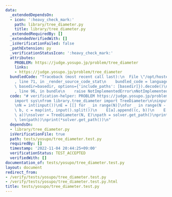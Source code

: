 ```yaml
---
data:
  _extendedDependsOn:
  - icon: ':heavy_check_mark:'
    path: library/tree_diameter.py
    title: library/tree_diameter.py
  _extendedRequiredBy: []
  _extendedVerifiedWith: []
  _isVerificationFailed: false
  _pathExtension: py
  _verificationStatusIcon: ':heavy_check_mark:'
  attributes:
    PROBLEM: https://judge.yosupo.jp/problem/tree_diameter
    links:
    - https://judge.yosupo.jp/problem/tree_diameter
  bundledCode: "Traceback (most recent call last):\n  File \"/opt/hostedtoolcache/PyPy/3.7.13/x64/site-packages/onlinejudge_verify/documentation/build.py\"\
    , line 71, in _render_source_code_stat\n    bundled_code = language.bundle(stat.path,\
    \ basedir=basedir, options={'include_paths': [basedir]}).decode()\n  File \"/opt/hostedtoolcache/PyPy/3.7.13/x64/site-packages/onlinejudge_verify/languages/python.py\"\
    , line 96, in bundle\n    raise NotImplementedError\nNotImplementedError\n"
  code: "# verification-helper: PROBLEM https://judge.yosupo.jp/problem/tree_diameter\n\
    import sys\nfrom library.tree_diameter import TreeDiameter\n\ninput = sys.stdin.readline\n\
    \nN = int(input())\nE = [[] for _ in range(N)]\nfor _ in range(N - 1):\n    a,\
    \ b, c = map(int, input().split())\n    E[a].append((c, b))\n    E[b].append((c,\
    \ a))\nsolver = TreeDiameter(N, E)\npath = solver.get_path()\nprint(solver.diameter_weight,\
    \ len(path))\nprint(*solver.get_path())\n"
  dependsOn:
  - library/tree_diameter.py
  isVerificationFile: true
  path: tests/yosupo/tree_diameter.test.py
  requiredBy: []
  timestamp: '2022-11-04 20:44:25+09:00'
  verificationStatus: TEST_ACCEPTED
  verifiedWith: []
documentation_of: tests/yosupo/tree_diameter.test.py
layout: document
redirect_from:
- /verify/tests/yosupo/tree_diameter.test.py
- /verify/tests/yosupo/tree_diameter.test.py.html
title: tests/yosupo/tree_diameter.test.py
---
```

